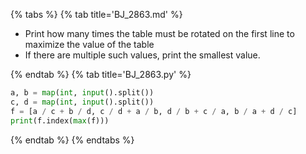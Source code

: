 {% tabs %}
{% tab title='BJ_2863.md' %}

* Print how many times the table must be rotated on the first line to maximize the value of the table
* If there are multiple such values, print the smallest value.

{% endtab %}
{% tab title='BJ_2863.py' %}

```py
a, b = map(int, input().split())
c, d = map(int, input().split())
f = [a / c + b / d, c / d + a / b, d / b + c / a, b / a + d / c]
print(f.index(max(f)))
```

{% endtab %}
{% endtabs %}